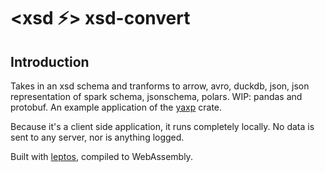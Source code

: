 # **<xsd ⚡> xsd-convert**

## Introduction
Takes in an xsd schema and tranforms to arrow, avro, duckdb, json, json representation of spark schema, jsonschema, polars.  WIP: pandas and protobuf.
An example application of the [yaxp](https://github.com/opensourceworks-org/yaxp) crate.


Because it's a client side application, it runs completely locally. No data is sent to any server, nor is anything logged.


Built with [leptos](https://leptos.dev), compiled to WebAssembly.


